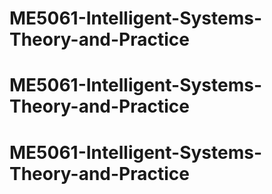 # ME5061-Intelligent-Systems-Theory-and-Practice
# ME5061-Intelligent-Systems-Theory-and-Practice
# ME5061-Intelligent-Systems-Theory-and-Practice
